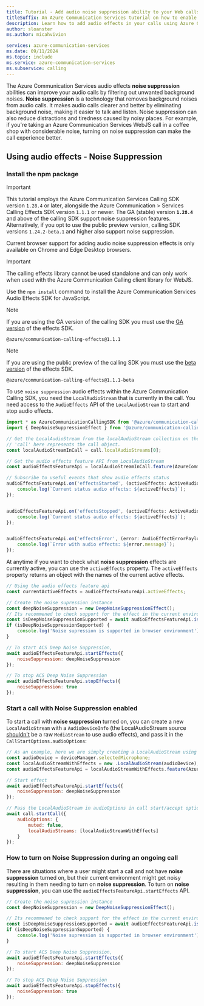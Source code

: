 ```yaml
---
title: Tutorial - Add audio noise suppression ability to your Web calls 
titleSuffix: An Azure Communication Services tutorial on how to enable advanced noise suppression
description: Learn how to add audio effects in your calls using Azure Communication Services.
author: sloanster
ms.author: micahvivion

services: azure-communication-services
ms.date: 09/11/2024
ms.topic: include
ms.service: azure-communication-services
ms.subservice: calling
---
```


The Azure Communication Services audio effects **noise suppression** abilities can improve your audio calls by filtering out unwanted background noises. **Noise suppression** is a technology that removes background noises from audio calls. It makes audio calls clearer and better by eliminating background noise, making it easier to talk and listen. Noise suppression can also reduce distractions and tiredness caused by noisy places. For example, if you're taking an Azure Communication Services WebJS call in a coffee shop with considerable noise, turning on noise suppression can make the call experience better.

## Using audio effects - **Noise Suppression**
### Install the npm package
> [!IMPORTANT]
> This tutorial employs the Azure Communication Services Calling SDK version `1.28.4` or later, alongside the Azure Communication > Services Calling Effects SDK version `1.1.1` or newer. The GA (stable) version **`1.28.4`** and above of the calling SDK support noise suppression features. Alternatively, if you opt to use the public preview version, calling SDK versions `1.24.2-beta.1` and higher also support noise suppression.
> 
> Current browser support for adding audio noise suppression effects is only available on Chrome and Edge Desktop browsers.

> [!IMPORTANT]
> The calling effects library cannot be used standalone and can only work when used with the Azure Communication Calling client library for WebJS.

Use the `npm install` command to install the Azure Communication Services Audio Effects SDK for JavaScript.

> [!NOTE]
> If you are using the GA version of the calling SDK you must use the [GA version](https://www.npmjs.com/package/@azure/communication-calling-effects/v/1.1.1) of the effects SDK.
```console
@azure/communication-calling-effects@1.1.1
```

> [!NOTE]
> If you are using the public preview of the calling SDK you must use the [beta version](https://www.npmjs.com/package/@azure/communication-calling-effects/v/1.1.1-beta.2) of the effects SDK.
```console
@azure/communication-calling-effects@1.1.1-beta
```

To use `noise suppression` audio effects within the Azure Communication Calling SDK, you need the `LocalAudioStream` that is currently in the call. You need access to the `AudioEffects` API of the `LocalAudioStream` to start and stop audio effects.
```js
import * as AzureCommunicationCallingSDK from '@azure/communication-calling'; 
import { DeepNoiseSuppressionEffect } from '@azure/communication-calling-effects'; 

// Get the LocalAudioStream from the localAudioStream collection on the call object
// 'call' here represents the call object.
const localAudioStreamInCall = call.localAudioStreams[0];

// Get the audio effects feature API from LocalAudioStream
const audioEffectsFeatureApi = localAudioStreamInCall.feature(AzureCommunicationCallingSDK.Features.AudioEffects);

// Subscribe to useful events that show audio effects status
audioEffectsFeatureApi.on('effectsStarted', (activeEffects: ActiveAudioEffects) => {
    console.log(`Current status audio effects: ${activeEffects}`);
});


audioEffectsFeatureApi.on('effectsStopped', (activeEffects: ActiveAudioEffects) => {
    console.log(`Current status audio effects: ${activeEffects}`);
});


audioEffectsFeatureApi.on('effectsError', (error: AudioEffectErrorPayload) => {
    console.log(`Error with audio effects: ${error.message}`);
});
```

At anytime if you want to check what **noise suppression** effects are currently active, you can use the `activeEffects` property.
The `activeEffects` property returns an object with the names of the current active effects.
```js
// Using the audio effects feature api
const currentActiveEffects = audioEffectsFeatureApi.activeEffects;

// Create the noise supression instance 
const deepNoiseSuppression = new DeepNoiseSuppressionEffect();
// Its recommened to check support for the effect in the current environment using the isSupported method on the feature API. Remember that Noise Supression is only supported on Desktop Browsers for Chrome and Edge
const isDeepNoiseSuppressionSupported = await audioEffectsFeatureApi.isSupported(deepNoiseSuppression);
if (isDeepNoiseSuppressionSupported) {
    console.log('Noise supression is supported in browser environment');
}

// To start ACS Deep Noise Suppression,
await audioEffectsFeatureApi.startEffects({
    noiseSuppression: deepNoiseSuppression
});

// To stop ACS Deep Noise Suppression
await audioEffectsFeatureApi.stopEffects({
    noiseSuppression: true
});

```

### Start a call with Noise Suppression enabled
To start a call with **noise suppression** turned on, you can create a new `LocalAudioStream` with a `AudioDeviceInfo` (the LocalAudioStream source <u>shouldn't</u> be a raw `MediaStream` to use audio effects), and pass it in the `CallStartOptions.audioOptions`:
```js
// As an example, here we are simply creating a LocalAudioStream using the current selected mic on the DeviceManager
const audioDevice = deviceManager.selectedMicrophone;
const localAudioStreamWithEffects = new .LocalAudioStream(audioDevice);
const audioEffectsFeatureApi = localAudioStreamWithEffects.feature(AzureCommunicationCallingSDK.Features.AudioEffects);

// Start effect
await audioEffectsFeatureApi.startEffects({
    noiseSuppression: deepNoiseSuppression
});

// Pass the LocalAudioStream in audioOptions in call start/accept options.
await call.startCall({
    audioOptions: {
        muted: false,
        localAudioStreams: [localAudioStreamWithEffects]
    }
});
```

### How to turn on Noise Suppression during an ongoing call
There are situations where a user might start a call and not have **noise suppression** turned on, but their current environment might get noisy resulting in them needing to turn on **noise suppression**. To turn on **noise suppression**, you can use the `audioEffectsFeatureApi.startEffects` API.
```js
// Create the noise supression instance 
const deepNoiseSuppression = new DeepNoiseSuppressionEffect();

// Its recommened to check support for the effect in the current environment using the isSupported method on the feature API. Remember that Noise Supression is only supported on Desktop Browsers for Chrome and Edge
const isDeepNoiseSuppressionSupported = await audioEffectsFeatureApi.isSupported(deepNoiseSuppression);
if (isDeepNoiseSuppressionSupported) {
    console.log('Noise supression is supported in browser environment');
}

// To start ACS Deep Noise Suppression,
await audioEffectsFeatureApi.startEffects({
    noiseSuppression: deepNoiseSuppression
});

// To stop ACS Deep Noise Suppression
await audioEffectsFeatureApi.stopEffects({
    noiseSuppression: true
});
```
